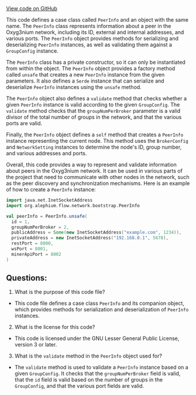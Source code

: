 [View code on GitHub](https://github.com/alephium/alephium/flow/src/main/scala/org/alephium/flow/network/bootstrap/PeerInfo.scala)

This code defines a case class called `PeerInfo` and an object with the same name. The `PeerInfo` class represents information about a peer in the Oxyg3nium network, including its ID, external and internal addresses, and various ports. The `PeerInfo` object provides methods for serializing and deserializing `PeerInfo` instances, as well as validating them against a `GroupConfig` instance.

The `PeerInfo` class has a private constructor, so it can only be instantiated from within the object. The `PeerInfo` object provides a factory method called `unsafe` that creates a new `PeerInfo` instance from the given parameters. It also defines a `Serde` instance that can serialize and deserialize `PeerInfo` instances using the `unsafe` method.

The `PeerInfo` object also defines a `validate` method that checks whether a given `PeerInfo` instance is valid according to the given `GroupConfig`. The `validate` method checks that the `groupNumPerBroker` parameter is a valid divisor of the total number of groups in the network, and that the various ports are valid.

Finally, the `PeerInfo` object defines a `self` method that creates a `PeerInfo` instance representing the current node. This method uses the `BrokerConfig` and `NetworkSetting` instances to determine the node's ID, group number, and various addresses and ports.

Overall, this code provides a way to represent and validate information about peers in the Oxyg3nium network. It can be used in various parts of the project that need to communicate with other nodes in the network, such as the peer discovery and synchronization mechanisms. Here is an example of how to create a `PeerInfo` instance:

```scala
import java.net.InetSocketAddress
import org.alephium.flow.network.bootstrap.PeerInfo

val peerInfo = PeerInfo.unsafe(
  id = 1,
  groupNumPerBroker = 2,
  publicAddress = Some(new InetSocketAddress("example.com", 1234)),
  privateAddress = new InetSocketAddress("192.168.0.1", 5678),
  restPort = 8000,
  wsPort = 8001,
  minerApiPort = 8002
)
```
## Questions: 
 1. What is the purpose of this code file?
- This code file defines a case class `PeerInfo` and its companion object, which provides methods for serialization and deserialization of `PeerInfo` instances.

2. What is the license for this code?
- This code is licensed under the GNU Lesser General Public License, version 3 or later.

3. What is the `validate` method in the `PeerInfo` object used for?
- The `validate` method is used to validate a `PeerInfo` instance based on a given `GroupConfig`. It checks that the `groupNumPerBroker` field is valid, that the `id` field is valid based on the number of groups in the `GroupConfig`, and that the various port fields are valid.